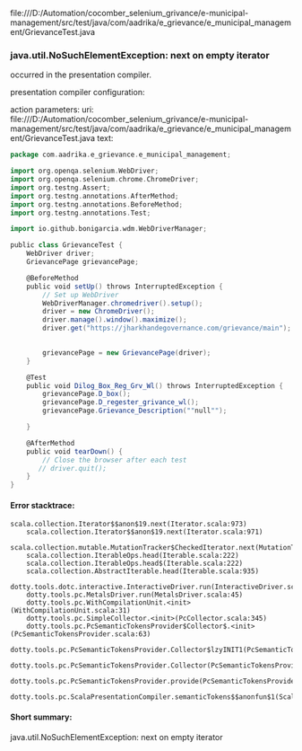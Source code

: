 file:///D:/Automation/cocomber_selenium_grivance/e-municipal-management/src/test/java/com/aadrika/e_grievance/e_municipal_management/GrievanceTest.java
### java.util.NoSuchElementException: next on empty iterator

occurred in the presentation compiler.

presentation compiler configuration:


action parameters:
uri: file:///D:/Automation/cocomber_selenium_grivance/e-municipal-management/src/test/java/com/aadrika/e_grievance/e_municipal_management/GrievanceTest.java
text:
```scala
package com.aadrika.e_grievance.e_municipal_management;

import org.openqa.selenium.WebDriver;
import org.openqa.selenium.chrome.ChromeDriver;
import org.testng.Assert;
import org.testng.annotations.AfterMethod;
import org.testng.annotations.BeforeMethod;
import org.testng.annotations.Test;

import io.github.bonigarcia.wdm.WebDriverManager;

public class GrievanceTest {
    WebDriver driver;
    GrievancePage grievancePage;

    @BeforeMethod
    public void setUp() throws InterruptedException {
        // Set up WebDriver
        WebDriverManager.chromedriver().setup();
        driver = new ChromeDriver();
        driver.manage().window().maximize();
        driver.get("https://jharkhandegovernance.com/grievance/main");

        
        grievancePage = new GrievancePage(driver);
    }

    @Test
    public void Dilog_Box_Reg_Grv_Wl() throws InterruptedException {
    	grievancePage.D_box();
        grievancePage.D_regester_grivance_wl();
        grievancePage.Grievance_Description(""null"");

    }

    @AfterMethod
    public void tearDown() {
        // Close the browser after each test
       // driver.quit();
    }
}

```



#### Error stacktrace:

```
scala.collection.Iterator$$anon$19.next(Iterator.scala:973)
	scala.collection.Iterator$$anon$19.next(Iterator.scala:971)
	scala.collection.mutable.MutationTracker$CheckedIterator.next(MutationTracker.scala:76)
	scala.collection.IterableOps.head(Iterable.scala:222)
	scala.collection.IterableOps.head$(Iterable.scala:222)
	scala.collection.AbstractIterable.head(Iterable.scala:935)
	dotty.tools.dotc.interactive.InteractiveDriver.run(InteractiveDriver.scala:164)
	dotty.tools.pc.MetalsDriver.run(MetalsDriver.scala:45)
	dotty.tools.pc.WithCompilationUnit.<init>(WithCompilationUnit.scala:31)
	dotty.tools.pc.SimpleCollector.<init>(PcCollector.scala:345)
	dotty.tools.pc.PcSemanticTokensProvider$Collector$.<init>(PcSemanticTokensProvider.scala:63)
	dotty.tools.pc.PcSemanticTokensProvider.Collector$lzyINIT1(PcSemanticTokensProvider.scala:63)
	dotty.tools.pc.PcSemanticTokensProvider.Collector(PcSemanticTokensProvider.scala:63)
	dotty.tools.pc.PcSemanticTokensProvider.provide(PcSemanticTokensProvider.scala:88)
	dotty.tools.pc.ScalaPresentationCompiler.semanticTokens$$anonfun$1(ScalaPresentationCompiler.scala:109)
```
#### Short summary: 

java.util.NoSuchElementException: next on empty iterator
